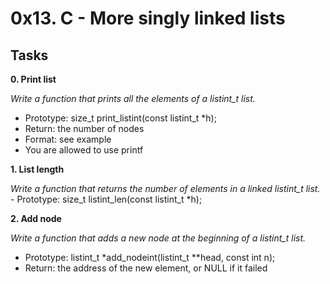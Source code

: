 # 0x13. C - More singly linked lists

## Tasks

**0. Print list**

*Write a function that prints all the elements of a listint_t list.*
   - Prototype: size_t print_listint(const listint_t *h);
   - Return: the number of nodes
   - Format: see example
   - You are allowed to use printf


**1. List length**

*Write a function that returns the number of elements in a linked listint_t list.*
    - Prototype: size_t listint_len(const listint_t *h);


**2. Add node**

*Write a function that adds a new node at the beginning of a listint_t list.*
   - Prototype: listint_t *add_nodeint(listint_t **head, const int n);
   - Return: the address of the new element, or NULL if it failed

